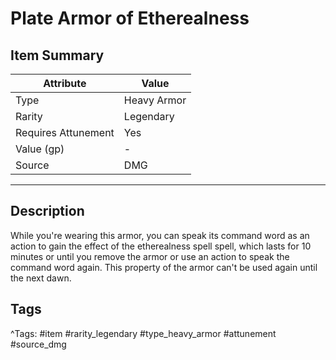 # Plate Armor of Etherealness

## Item Summary

| Attribute            | Value                        |
|----------------------|------------------------------|
| Type                 | Heavy Armor |
| Rarity               | Legendary             |
| Requires Attunement  | Yes                |
| Value (gp)           | -    |
| Source               | DMG |

---

## Description

While you're wearing this armor, you can speak its command word as an action to gain the effect of the etherealness spell spell, which lasts for 10 minutes or until you remove the armor or use an action to speak the command word again. This property of the armor can't be used again until the next dawn.

## Tags

^Tags: #item #rarity_legendary #type_heavy_armor #attunement #source_dmg